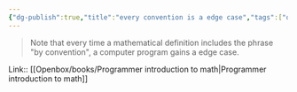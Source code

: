 ```yaml
---
{"dg-publish":true,"title":"every convention is a edge case","tags":["quotes"],"date":"2023-07-04T10:00:39+03:00","modified_at":"2023-10-27T12:31:44+04:00","alias":"every convention is a edge case","dg-path":"/quotes/202307041000.md","permalink":"/quotes/202307041000/","dgPassFrontmatter":true}
---
```



> Note that every time a mathematical definition includes the phrase "by convention", a computer program gains a edge case. 

Link:: [[Openbox/books/Programmer introduction to math\|Programmer introduction to math]]
